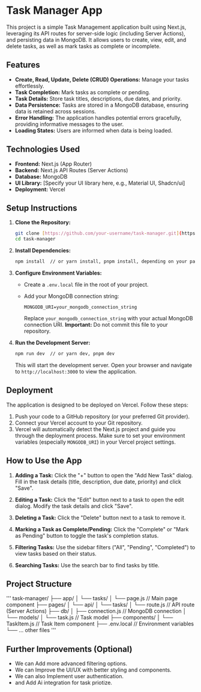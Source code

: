 # Task Manager App

This project is a simple Task Management application built using Next.js, leveraging its API routes for server-side logic (including Server Actions), and persisting data in MongoDB.  It allows users to create, view, edit, and delete tasks, as well as mark tasks as complete or incomplete.

## Features

*   **Create, Read, Update, Delete (CRUD) Operations:**  Manage your tasks effortlessly.
*   **Task Completion:** Mark tasks as complete or pending.
*   **Task Details:** Store task titles, descriptions, due dates, and priority.
*   **Data Persistence:**  Tasks are stored in a MongoDB database, ensuring data is retained across sessions.
*   **Error Handling:**  The application handles potential errors gracefully, providing informative messages to the user.
*   **Loading States:**  Users are informed when data is being loaded.

## Technologies Used

*   **Frontend:** Next.js (App Router)
*   **Backend:** Next.js API Routes (Server Actions)
*   **Database:** MongoDB
*   **UI Library:**  [Specify your UI library here, e.g., Material UI, Shadcn/ui]
*   **Deployment:** Vercel

## Setup Instructions

1.  **Clone the Repository:**

    ```bash
    git clone [https://github.com/your-username/task-manager.git](https://www.google.com/search?q=https://github.com/your-username/task-manager.git)  // Replace with your repository URL
    cd task-manager
    ```

2.  **Install Dependencies:**

    ```bash
    npm install  // or yarn install, pnpm install, depending on your package manager
    ```

3.  **Configure Environment Variables:**

    *   Create a `.env.local` file in the root of your project.
    *   Add your MongoDB connection string:

        ```
        MONGODB_URI=your_mongodb_connection_string
        ```

        Replace `your_mongodb_connection_string` with your actual MongoDB connection URI.  **Important:** Do not commit this file to your repository.

4.  **Run the Development Server:**

    ```bash
    npm run dev  // or yarn dev, pnpm dev
    ```

    This will start the development server. Open your browser and navigate to `http://localhost:3000` to view the application.

## Deployment

The application is designed to be deployed on Vercel.  Follow these steps:

1.  Push your code to a GitHub repository (or your preferred Git provider).
2.  Connect your Vercel account to your Git repository.
3.  Vercel will automatically detect the Next.js project and guide you through the deployment process.  Make sure to set your environment variables (especially `MONGODB_URI`) in your Vercel project settings.

## How to Use the App

1.  **Adding a Task:** Click the "+" button to open the "Add New Task" dialog.  Fill in the task details (title, description, due date, priority) and click "Save".

2.  **Editing a Task:** Click the "Edit" button next to a task to open the edit dialog.  Modify the task details and click "Save".

3.  **Deleting a Task:** Click the "Delete" button next to a task to remove it.

4.  **Marking a Task as Complete/Pending:** Click the "Complete" or "Mark as Pending" button to toggle the task's completion status.

5.  **Filtering Tasks:** Use the sidebar filters ("All", "Pending", "Completed") to view tasks based on their status.

6.  **Searching Tasks:** Use the search bar to find tasks by title.

## Project Structure

'''
task-manager/
├── app/
│   └── tasks/
│       └── page.js       // Main page component
├── pages/
│   └── api/
│       └── tasks/
│           └── route.js   // API route (Server Actions)
├── db/
│   ├── connection.js  // MongoDB connection
│   └── models/
│       └── task.js      // Task model
├── components/
│   └── TaskItem.js    // Task Item component
├── .env.local         // Environment variables
└── ... other files
'''

## Further Improvements (Optional)

*   We can Add more advanced filtering options.
*   We can Improve the UI/UX with better styling and components.
*   We can also Implement user authentication.
*   and Add Ai integration for task priotize.